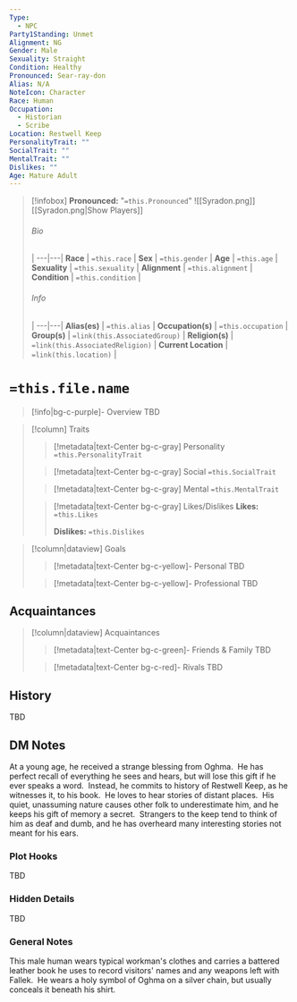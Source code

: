 ```yaml
---
Type:
  - NPC
Party1Standing: Unmet
Alignment: NG
Gender: Male
Sexuality: Straight
Condition: Healthy
Pronounced: Sear-ray-don
Alias: N/A
NoteIcon: Character
Race: Human
Occupation:
  - Historian
  - Scribe
Location: Restwell Keep
PersonalityTrait: ""
SocialTrait: ""
MentalTrait: ""
Dislikes: ""
Age: Mature Adult
---
```

> [!infobox]
> **Pronounced:**  "`=this.Pronounced`"
![[Syradon.png]]
[[Syradon.png|Show Players]]
> ###### Bio
>  |
> ---|---|
> **Race** | `=this.race` |
> **Sex** | `=this.gender` |
> **Age** | `=this.age` |
> **Sexuality** | `=this.sexuality` |
> **Alignment** | `=this.alignment` |
> **Condition** | `=this.condition` |
> ###### Info
>  |
> ---|---|
> **Alias(es)** | `=this.alias` |
> **Occupation(s)** | `=this.occupation` |
> **Group(s)** | `=link(this.AssociatedGroup)` |
> **Religion(s)** | `=link(this.AssociatedReligion)` |
> **Current Location** | `=link(this.location)` |

# **`=this.file.name`**
> [!info|bg-c-purple]- Overview
TBD

> [!column] Traits
>> [!metadata|text-Center bg-c-gray] Personality
>> `=this.PersonalityTrait`
>
>> [!metadata|text-Center bg-c-gray] Social
>> `=this.SocialTrait`
>
>> [!metadata|text-Center bg-c-gray] Mental
>> `=this.MentalTrait`
>
>> [!metadata|text-Center bg-c-gray] Likes/Dislikes
>> **Likes:** `=this.Likes`
>>
>> **Dislikes:** `=this.Dislikes`

> [!column|dataview] Goals
>> [!metadata|text-Center bg-c-yellow]- Personal
>> TBD
>
>> [!metadata|text-Center bg-c-yellow]- Professional
>> TBD
>

## Acquaintances
> [!column|dataview] Acquaintances
>> [!metadata|text-Center bg-c-green]- Friends & Family
>> TBD
>
>> [!metadata|text-Center bg-c-red]- Rivals
>> TBD
>

## History
TBD

## DM Notes
At a young age, he received a strange blessing from Oghma.  He has perfect recall of everything he sees and hears, but will lose this gift if he ever speaks a word.  Instead, he commits to history of Restwell Keep, as he witnesses it, to his book.  He loves to hear stories of distant places.  His quiet, unassuming nature causes other folk to underestimate him, and he keeps his gift of memory a secret.  Strangers to the keep tend to think of him as deaf and dumb, and he has overheard many interesting stories not meant for his ears.

### Plot Hooks
TBD

### Hidden Details
TBD

### General Notes
This male human wears typical workman's clothes and carries a battered leather book he uses to record visitors' names and any weapons left with Fallek.  He wears a holy symbol of Oghma on a silver chain, but usually conceals it beneath his shirt.  